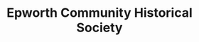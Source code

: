 ---
layout: repo
title: "Epworth Community Historical Society"
id: 11924
permalink: repos/11924/
---